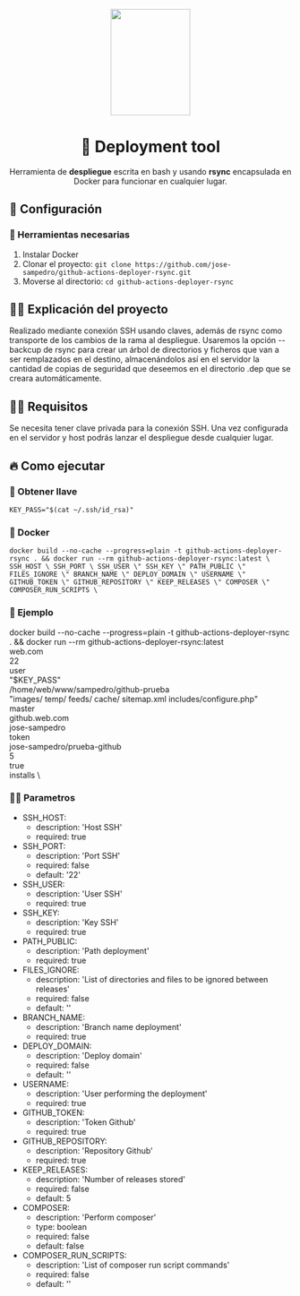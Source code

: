 <p align="center">
  <a href="https://www.denox.es/">
    <img src="https://flex.oscdenox.com/logo_oscdenox_addons.png" width="142px" height="190px"/>
  </a>
</p>

<h1 align="center">
  🚀 Deployment tool
</h1>


<p align="center">
  Herramienta de <strong>despliegue</strong> escrita en bash y usando <strong>rsync</strong> encapsulada en Docker para funcionar en cualquier lugar.
  <br />
</p>

## 🚀 Configuración

### 🐳 Herramientas necesarias

1. Instalar Docker
2. Clonar el proyecto: `git clone https://github.com/jose-sampedro/github-actions-deployer-rsync.git`
3. Moverse al directorio: `cd github-actions-deployer-rsync`


## 👩‍💻 Explicación del proyecto

Realizado mediante conexión SSH usando claves, además de rsync como transporte de los cambios de la rama al despliegue. Usaremos la opción --backcup de rsync para crear un árbol de directorios y ficheros que van a ser remplazados en el destino, almacenándolos así en el servidor la cantidad de copias de seguridad que deseemos en el directorio .dep que se creara automáticamente.

## 🧑‍🎓 Requisitos

Se necesita tener clave privada para la conexión SSH. Una vez configurada en el servidor y host podrás lanzar el despliegue desde cualquier lugar.

## 🔥 Como ejecutar

### 🔑 Obtener llave

`KEY_PASS="$(cat ~/.ssh/id_rsa)"`

### 🐳 Docker

`docker build --no-cache --progress=plain -t github-actions-deployer-rsync . && docker run --rm github-actions-deployer-rsync:latest \
SSH_HOST \
SSH_PORT \
SSH_USER \"
SSH_KEY \"
PATH_PUBLIC \"
FILES_IGNORE \"
BRANCH_NAME \"
DEPLOY_DOMAIN \"
USERNAME \"
GITHUB_TOKEN \"
GITHUB_REPOSITORY \"
KEEP_RELEASES \"
COMPOSER \"
COMPOSER_RUN_SCRIPTS \`

### 🐳 Ejemplo

docker build --no-cache --progress=plain -t github-actions-deployer-rsync . && docker run --rm github-actions-deployer-rsync:latest \
web.com \
22 \
user \
"$KEY_PASS" \
/home/web/www/sampedro/github-prueba \
"images/ temp/ feeds/ cache/ sitemap.xml includes/configure.php" \
master \
github.web.com \
jose-sampedro \
token \
jose-sampedro/prueba-github \
5 \
true \
installs \

### 👩‍💻 Parametros

* SSH_HOST:
    * description: 'Host SSH'
    * required: true
* SSH_PORT:
    * description: 'Port SSH'
    * required: false
    * default: '22'
* SSH_USER:
    * description: 'User SSH'
    * required: true
* SSH_KEY:
    * description: 'Key SSH'
    * required: true
* PATH_PUBLIC:
    * description: 'Path deployment'
    * required: true
* FILES_IGNORE:
    * description: 'List of directories and files to be ignored between releases'
    * required: false
    * default: ''
* BRANCH_NAME:
    * description: 'Branch name deployment'
    * required: true
* DEPLOY_DOMAIN:
    * description: 'Deploy domain'
    * required: false
    * default: ''
* USERNAME:
    * description: 'User performing the deployment'
    * required: true
* GITHUB_TOKEN:
    * description: 'Token Github'
    * required: true
* GITHUB_REPOSITORY:
    * description: 'Repository Github'
    * required: true
* KEEP_RELEASES:
    * description: 'Number of releases stored'
    * required: false
    * default: 5
* COMPOSER:
    * description: 'Perform composer'
    * type: boolean
    * required: false
    * default: false
* COMPOSER_RUN_SCRIPTS:
    * description: 'List of composer run script commands'
    * required: false
    * default: ''